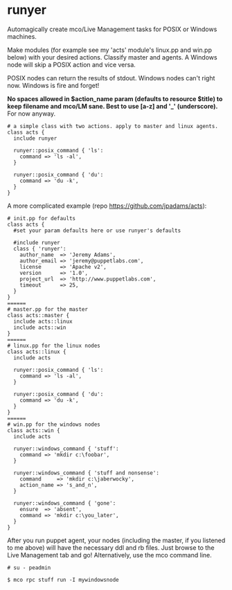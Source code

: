 runyer
======
Automagically create mco/Live Management tasks for POSIX or Windows machines.

Make modules (for example see my 'acts' module's linux.pp and win.pp below) with your desired actions. Classify master and agents. A Windows node will skip a POSIX action and vice versa.

POSIX nodes can return the results of stdout. Windows nodes can't right now. Windows is fire and forget!

**No spaces allowed in $action_name param (defaults to resource $title) to keep filename and mco/LM sane. Best to use [a-z] and '_' (underscore).** For now anyway.
```puppet
# a simple class with two actions. apply to master and linux agents.
class acts {
  include runyer

  runyer::posix_command { 'ls':
    command => 'ls -al',
  }

  runyer::posix_command { 'du':
    command => 'du -k',
  }
}
```
A more complicated example (repo <https://github.com/jpadams/acts>):
```puppet
# init.pp for defaults
class acts {
  #set your param defaults here or use runyer's defaults
  
  #include runyer
  class { 'runyer':
    author_name  => 'Jeremy Adams',
    author_email => 'jeremy@puppetlabs.com',
    license      => 'Apache v2',
    version      => '1.0',
    project_url  => 'http://www.puppetlabs.com',
    timeout      => 25,
  }
}
======
# master.pp for the master
class acts::master {
  include acts::linux
  include acts::win
}
======
# linux.pp for the linux nodes
class acts::linux {
  include acts

  runyer::posix_command { 'ls':
    command => 'ls -al',
  }
 
  runyer::posix_command { 'du':
    command => 'du -k',
  }
}
======
# win.pp for the windows nodes
class acts::win {
  include acts
 
  runyer::windows_command { 'stuff':
    command => 'mkdir c:\foobar',
  }
      
  runyer::windows_command { 'stuff and nonsense':
    command     => 'mkdir c:\jaberwocky',
    action_name => 's_and_n',
  }
 
  runyer::windows_command { 'gone':
    ensure  => 'absent',
    command => 'mkdir c:\you_later',
  }
}
```

After you run puppet agent, your nodes (including the master, if you listened to me above) will have the necessary ddl and rb files. Just browse to the Live Management tab and go! Alternatively, use the mco command line.

    # su - peadmin
    
    $ mco rpc stuff run -I mywindowsnode
